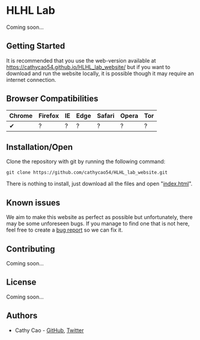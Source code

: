 # HLHL Lab

Coming soon...

## Getting Started

It is recommended that you use the web-version available at https://cathycao54.github.io/HLHL_lab_website/ but if you want to download and run the website locally, it is possible though it may require an internet connection. 

## Browser Compatibilities 

Chrome | Firefox | IE | Edge | Safari | Opera | Tor |
--- | --- | --- | --- | --- | --- | --- |
✔ |  ? | ? |  ? | ? |  ? | ? |

## Installation/Open

Clone the repository with git by running the following command:
```
git clone https://github.com/cathycao54/HLHL_lab_website.git
```

There is nothing to install, just download all the files and open "[index.html](index.html)".

## Known issues

We aim to make this website as perfect as possible but unfortunately, there may be some unforeseen bugs. If you manage to find one that is not here, feel free to create a [bug report](https://github.com/cathycao54/HLHL_lab_website/issues/new?template=bug_report.md) so we can fix it.

## Contributing

Coming soon...

## License

Coming soon...

## Authors

* Cathy Cao - [GitHub](https://github.com/cathycao54), [Twitter](https://twitter.com/cathyqcao)